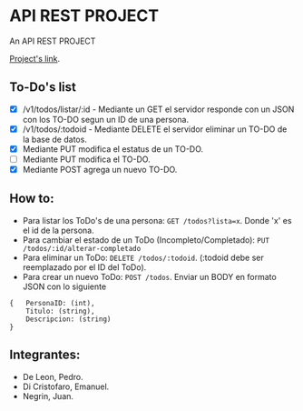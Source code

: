 # API REST PROJECT

An API REST PROJECT

[Project's link](https://github.com/BicycleIzation/Proyecto-de-Ingenieria).

## To-Do's list

- [x] /v1/todos/listar/:id - Mediante un GET el servidor responde con un JSON con los TO-DO segun un ID de una persona.
- [x] /v1/todos/:todoid - Mediante DELETE el servidor eliminar un TO-DO de la base de datos.
- [x] Mediante PUT modifica el estatus de un TO-DO.
- [ ] Mediante PUT modifica el TO-DO.
- [x] Mediante POST agrega un nuevo TO-DO.

## How to:

- Para listar los ToDo's de una persona: `GET /todos?lista=x`. Donde 'x' es el id de la persona.
- Para cambiar el estado de un ToDo (Incompleto/Completado): `PUT /todos/:id/alterar-completado`
- Para eliminar un ToDo: `DELETE /todos/:todoid`. (:todoid debe ser reemplazado por el ID del ToDo).
- Para crear un nuevo ToDo: `POST /todos`. Enviar un BODY en formato JSON con lo siguiente
```
{	PersonaID: (int),
	Titulo: (string),
	Descripcion: (string)
}
```


## Integrantes:

* De Leon, Pedro.
* Di Cristofaro, Emanuel.
* Negrin, Juan.
